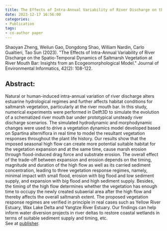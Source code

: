 ```yaml
---
title: The Effects of Intra-Annual Variability of River Discharge on the Spatio-Temporal Dynamics of Saltmarsh Vegetation at River Mouth Bar&#58; Insights from an Ecogeomorphological Model
date: 2023-12-17 16:56:00
categories:
- Publication
tags:
- co-author paper
---
```


<p> Shaoyan Zheng, Weilun Gao, Dongdong Shao, William Nardin, Carlo Gualtieri, Tao Sun (2023). "The Effects of Intra-Annual Variability of River Discharge on the Spatio-Temporal Dynamics of Saltmarsh Vegetation at River Mouth Bar: Insights from an Ecogeomorphological Model." Journal of Environmental Informatics, 42(2): 108-122. </p>

## Abstract:
Natural or human-induced intra-annual variation of river discharge alters estuarine hydrological regimes and further affects habitat conditions for saltmarsh vegetation, particularly at the river mouth bar. In this study, numerical experiments were performed in Delft3D to simulate the evolution of a schematized river mouth bar under prototypical unsteady river discharge scenarios. The simulated hydrodynamic and morphodynamic changes were used to drive a vegetation dynamics model developed based on Spartina alterniflora in real time to model the resultant vegetation responses throughout the plant life history. Our results show that the imposed seasonal high flow can create more potential suitable habitat for the vegetation expansion and at the same time, cause marsh erosion through flood-induced drag force and substrate erosion. The overall effect of the trade-off between expansion and erosion depends on the timing, magnitude and duration of the high flow as well as its carried sediment concentration, leading to three vegetation response regimes, namely, minimal impact with small flood, erosion with big flood and low sediment supply, and expansion with big flood and high sediment supply. Besides, the timing of the high flow determines whether the vegetation has enough time to occupy the newly created subaerial area after the high flow and thereby affects the overall saltmarsh extent. The proposed vegetation response regimes are verified in principle in real cases such as Yellow River Estuary, Wax Lake Delta and Yangtze River Estuary. Our findings can help inform water diversion projects in river deltas to restore coastal wetlands in terms of suitable sediment supply and timing, etc.
<br/>See at [publisher](http://www.jeionline.org/index.php?journal=mys&page=article&op=view&path%5B%5D=202300498).
